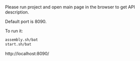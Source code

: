Please run project and open main page in the browser to get API description.

Default port is 8090.

To run it:
```bash
assembly.sh/bat
start.sh/bat
```

http://localhost:8090/
